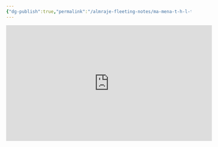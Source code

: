 ```yaml
---
{"dg-publish":true,"permalink":"/almraje-fleeting-notes/ma-mena-t-h-l-t-alqsm-tfsyl-jmyl-llshykh-seyd-alkmly/"}
---
```


<iframe width="560" height="315" src="https://www.youtube.com/embed/PW2cG-D9A7s" title="YouTube video player" frameborder="0" allow="accelerometer; autoplay; clipboard-write; encrypted-media; gyroscope; picture-in-picture" allowfullscreen></iframe>
